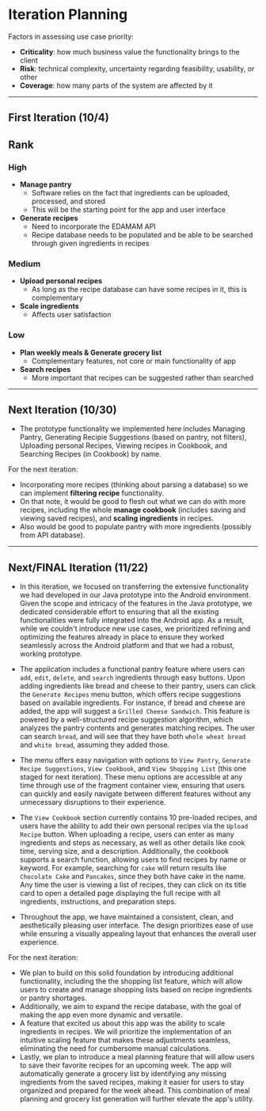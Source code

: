 # Iteration Planning
Factors in assessing use case priority:
* **Criticality**: how much business value the functionality brings to the client
* **Risk**: technical complexity, uncertainty regarding feasibility, usability, or other
* **Coverage**: how many parts of the system are affected by it

___
## First Iteration (10/4)

## Rank
### High
* **Manage pantry**
  * Software relies on the fact that ingredients can be uploaded, processed, and stored
  * This will be the starting point for the app and user interface
* **Generate recipes**
  * Need to incorporate the EDAMAM API
  * Recipe database needs to be populated and be able to be searched through given ingredients in recipes
### Medium
* **Upload personal recipes**
  * As long as the recipe database can have some recipes in it, this is complementary
* **Scale ingredients**
  * Affects user satisfaction
### Low
* **Plan weekly meals & Generate grocery list**
    * Complementary features, not core or main functionality of app
* **Search recipes**
  * More important that recipes can be suggested rather than searched 

___
## Next Iteration (10/30)
- The prototype functionality we implemented here includes Managing Pantry, Generating Recipie Suggestions (based on pantry, not filters), Uploading personal Recipes, Viewing recipes in Cookbook, and Searching Recipes (in Cookbook) by name.

For the next iteration:
- Incorporating more recipes (thinking about parsing a database) so we can implement **filtering recipe** functionality.
- On that note, it would be good to flesh out what we can do with more recipes, including the whole **manage cookbook** (includes saving and viewing saved recipes), and **scaling ingredients** in recipes.
- Also would be good to populate pantry with more ingredients (possibly from API database).


___
## Next/FINAL Iteration (11/22)
- In this iteration, we focused on transferring the extensive functionality we had developed in our Java prototype into the Android environment. Given the scope and intricacy of the features in the Java prototype, we dedicated considerable effort to ensuring that all the existing functionalities were fully integrated into the Android app. As a result, while we couldn't introduce new use cases, we prioritized refining and optimizing the features already in place to ensure they worked seamlessly across the Android platform and that we had a robust, working prototype.

- The application includes a functional pantry feature where users can `add`, `edit`, `delete`, and `search` ingredients through easy buttons. Upon adding ingredients like bread and cheese to their pantry, users can click the `Generate Recipes` menu button, which offers recipe suggestions based on available ingredients. For instance, if bread and cheese are added, the app will suggest a `Grilled Cheese Sandwich`. This feature is powered by a well-structured recipe suggestion algorithm, which analyzes the pantry contents and generates matching recipes. The user can search `bread`, and will see that they have both `whole wheat bread` and `white bread`, assuming they added those.

- The menu offers easy navigation with options to `View Pantry`, `Generate Recipe Suggestions`, `View Cookbook`, and `View Shopping List` (this one staged for next iteration). These menu options are accessible at any time through use of the fragment container view, ensuring that users can quickly and easily navigate between different features without any unnecessary disruptions to their experience.

- The `View Cookbook` section currently contains 10 pre-loaded recipes, and users have the ability to add their own personal recipes via the `Upload Recipe` button. When uploading a recipe, users can enter as many ingredients and steps as necessary, as well as other details like cook time, serving size, and a description. Additionally, the cookbook supports a search function, allowing users to find recipes by name or keyword. For example, searching for `cake` will return results like `Chocolate Cake` and `Pancakes`, since they both have cake in the name. Any time the user is viewing a list of recipes, they can click on its title card to open a detailed page displaying the full recipe with all ingredients, instructions, and preparation steps.

- Throughout the app, we have maintained a consistent, clean, and aesthetically pleasing user interface. The design prioritizes ease of use while ensuring a visually appealing layout that enhances the overall user experience.

For the next iteration:
- We plan to build on this solid foundation by introducing additional functionality, including the the shopping list feature, which will allow users to create and manage shopping lists based on recipe ingredients or pantry shortages.
- Additionally, we aim to expand the recipe database, with the goal of making the app even more dynamic and versatile.
- A feature that excited us about this app was the ability to scale ingredients in recipes. We will prioritize the implementation of an intuitive scaling feature that makes these adjustments seamless, eliminating the need for cumbersome manual calculations.
- Lastly, we plan to introduce a meal planning feature that will allow users to save their favorite recipes for an upcoming week. The app will automatically generate a grocery list by identifying any missing ingredients from the saved recipes, making it easier for users to stay organized and prepared for the week ahead. This combination of meal planning and grocery list generation will further elevate the app's utility.